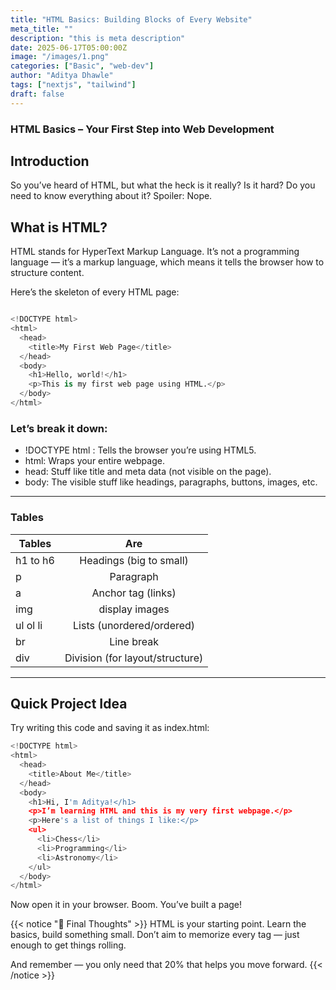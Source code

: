 ```yaml
---
title: "HTML Basics: Building Blocks of Every Website"
meta_title: ""
description: "this is meta description"
date: 2025-06-17T05:00:00Z
image: "/images/1.png"
categories: ["Basic", "web-dev"]
author: "Aditya Dhawle"
tags: ["nextjs", "tailwind"]
draft: false
---
```




### HTML Basics – Your First Step into Web Development

 ## Introduction
So you’ve heard of HTML, but what the heck is it really? Is it hard? Do you need to know everything about it?
Spoiler: Nope.

 ## What is HTML?
HTML stands for HyperText Markup Language.
It’s not a programming language — it’s a markup language, which means it tells the browser how to structure content.

Here’s the skeleton of every HTML page:
```python

<!DOCTYPE html>
<html>
  <head>
    <title>My First Web Page</title>
  </head>
  <body>
    <h1>Hello, world!</h1>
    <p>This is my first web page using HTML.</p>
  </body>
</html>


```



### Let’s break it down:
- !DOCTYPE html : Tells the browser you’re using HTML5.
- html: Wraps your entire webpage.
- head: Stuff like title and meta data (not visible on the page).
- body: The visible stuff like headings, paragraphs, buttons, images, etc.


<hr>

### Tables

| Tables        |      Are      |
| ------------- | :-----------: |
| h1 to h6   | 	Headings (big to small) |
| p         |  	Paragraph   |
| a         |  Anchor tag (links)   |
| img  | display images	 |
| ul ol li      |  Lists (unordered/ordered)  |
| br         |  Line break   |
|div   | 	Division (for layout/structure)|


<hr>

## Quick Project Idea
Try writing this code and saving it as index.html:

```python
<!DOCTYPE html>
<html>
  <head>
    <title>About Me</title>
  </head>
  <body>
    <h1>Hi, I'm Aditya!</h1>
    <p>I’m learning HTML and this is my very first webpage.</p>
    <p>Here's a list of things I like:</p>
    <ul>
      <li>Chess</li>
      <li>Programming</li>
      <li>Astronomy</li>
    </ul>
  </body>
</html>


```
<p>Now open it in your browser. Boom. You’ve built a page!</p>

{{< notice "🎯 Final Thoughts" >}}
HTML is your starting point. Learn the basics, build something small. Don’t aim to memorize every tag — just enough to get things rolling.

And remember — you only need that 20% that helps you move forward.
{{< /notice >}}

